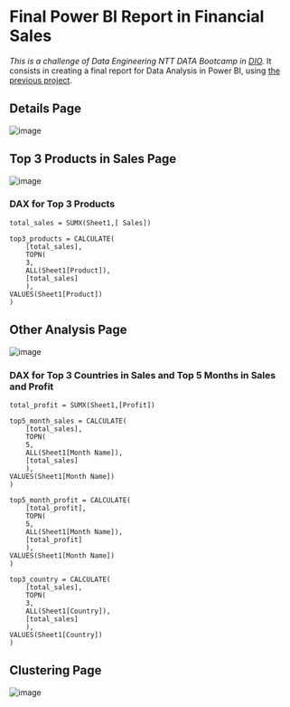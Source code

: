 # Final Power BI Report in Financial Sales
*This is a challenge of Data Engineering NTT DATA Bootcamp in [DIO](https://web.dio.me/).* It consists in creating a final report for Data Analysis in Power BI, using [the previous project](https://github.com/GiovanyRezende/financial_report_sales_2/).

## Details Page
![image](https://github.com/user-attachments/assets/f5125f12-6f9e-4910-a472-0baca3072a34)

## Top 3 Products in Sales Page
![image](https://github.com/user-attachments/assets/6b7380bf-aa40-492d-80c1-bccf0e284e6c)

### DAX for Top 3 Products
```
total_sales = SUMX(Sheet1,[ Sales])

top3_products = CALCULATE(
    [total_sales],
    TOPN(
    3,
    ALL(Sheet1[Product]),
    [total_sales]
    ),
VALUES(Sheet1[Product])
)
```

## Other Analysis Page
![image](https://github.com/user-attachments/assets/976a2996-fbfc-4a8a-a84f-dd8c93d8690d)

### DAX for Top 3 Countries in Sales and Top 5 Months in Sales and Profit
```
total_profit = SUMX(Sheet1,[Profit])

top5_month_sales = CALCULATE(
    [total_sales],
    TOPN(
    5,
    ALL(Sheet1[Month Name]),
    [total_sales]
    ),
VALUES(Sheet1[Month Name])
)

top5_month_profit = CALCULATE(
    [total_profit],
    TOPN(
    5,
    ALL(Sheet1[Month Name]),
    [total_profit]
    ),
VALUES(Sheet1[Month Name])
)

top3_country = CALCULATE(
    [total_sales],
    TOPN(
    3,
    ALL(Sheet1[Country]),
    [total_sales]
    ),
VALUES(Sheet1[Country])
)
```

## Clustering Page
![image](https://github.com/user-attachments/assets/19121c30-bfee-42c0-bf18-993a925faca3)

